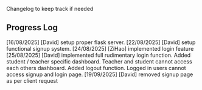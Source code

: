 Changelog to keep track if needed

## Progress Log 
[16/08/2025] [David] setup proper flask server. 
[22/08/2025] [David] setup functional signup system. 
[24/08/2025] [ZiHao] implemented login feature
[25/08/2025] [David] implemented full rudimentary login function. Added student / teacher specific dashboard. Teacher and student cannot access each others dashboard. Added logout function. Logged in users cannot access signup and login page. 
[19/09/2025] [David] removed signup page as per client request